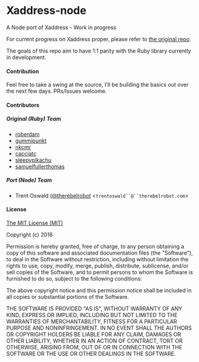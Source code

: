 # Xaddress-node
A Node port of Xaddress - Work in progress

For current progress on Xaddress proper, please refer to [the original repo](https://github.com/roberdam/Xaddress).

The goals of this repo aim to have 1:1 parity with the Ruby library currently in development. 

#### Contribution

Feel free to take a swing at the source, I'll be building the basics out over the next few days. PRs/Issues welcome.

#### Contributors

##### Original (Ruby) Team

- [roberdam](https://github.com/roberdam)
- [gummipunkt](https://github.com/gummipunkt)
- [nkcmr](https://github.com/nkcmr)
- [cacciatc](https://github.com/cacciatc)
- [sleepypikachu](https://github.com/sleepypikachu)
- [samuelfullerthomas](https://github.com/samuelfullerthomas)

##### Port (Node) Team

- Trent Oswald ([@therebelrobot](http://github.com/therebelrobot) <`trentoswald``@``therebelrobot.com`>

#### License

[The MIT License (MIT)](https://tldrlegal.com/license/mit-license)

Copyright (c) 2016

Permission is hereby granted, free of charge, to any person obtaining a copy of this software and associated documentation files (the "Software"), to deal in the Software without restriction, including without limitation the rights to use, copy, modify, merge, publish, distribute, sublicense, and/or sell copies of the Software, and to permit persons to whom the Software is furnished to do so, subject to the following conditions:

The above copyright notice and this permission notice shall be included in all copies or substantial portions of the Software.

THE SOFTWARE IS PROVIDED "AS IS", WITHOUT WARRANTY OF ANY KIND, EXPRESS OR IMPLIED, INCLUDING BUT NOT LIMITED TO THE WARRANTIES OF MERCHANTABILITY, FITNESS FOR A PARTICULAR PURPOSE AND NONINFRINGEMENT. IN NO EVENT SHALL THE AUTHORS OR COPYRIGHT HOLDERS BE LIABLE FOR ANY CLAIM, DAMAGES OR OTHER LIABILITY, WHETHER IN AN ACTION OF CONTRACT, TORT OR OTHERWISE, ARISING FROM, OUT OF OR IN CONNECTION WITH THE SOFTWARE OR THE USE OR OTHER DEALINGS IN THE SOFTWARE.
